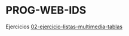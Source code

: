 # PROG-WEB-IDS

Ejercicios
[02-ejercicio-listas-multimedia-tablas](02-ejercicio-listas-multimedia-tablas/index.HTML)
